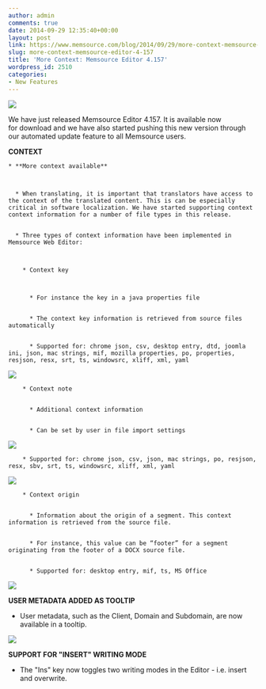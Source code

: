 ```yaml
---
author: admin
comments: true
date: 2014-09-29 12:35:40+00:00
layout: post
link: https://www.memsource.com/blog/2014/09/29/more-context-memsource-editor-4-157/
slug: more-context-memsource-editor-4-157
title: 'More Context: Memsource Editor 4.157'
wordpress_id: 2510
categories:
- New Features
---
```


![](/wp-content/uploads/2014/08/editor-logo-300x130.png)

We have just released Memsource Editor 4.157. It is available now for download and we have also started pushing this new version through our automated update feature to all Memsource users.<!-- more -->

**CONTEXT**




	
    * **More context available**


	
      * When translating, it is important that translators have access to the context of the translated content. This is can be especially critical in software localization. We have started supporting context context information for a number of file types in this release.

	
      * Three types of context information have been implemented in Memsource Web Editor:


	
        * Context key


	
          * For instance the key in a java properties file

	
          * The context key information is retrieved from source files automatically

	
          * Supported for: chrome json, csv, desktop entry, dtd, joomla ini, json, mac strings, mif, mozilla properties, po, properties, resjson, resx, srt, ts, windowsrc, xliff, xml, yaml






[![](/wp-content/uploads/2014/08/context-13-300x51.png)](/wp-content/uploads/2014/08/context-13.png)






	
        * Context note

	
          * Additional context information

	
          * Can be set by user in file import settings








[![](/wp-content/uploads/2014/08/context-2-300x151.png)](/wp-content/uploads/2014/08/context-2.png)






	
        * Supported for: chrome json, csv, json, mac strings, po, resjson, resx, sbv, srt, ts, windowsrc, xliff, xml, yaml





[![](/wp-content/uploads/2014/08/context-3-300x113.png)](/wp-content/uploads/2014/08/context-3.png)






	
        * Context origin

	
          * Information about the origin of a segment. This context information is retrieved from the source file.

	
          * For instance, this value can be “footer” for a segment originating from the footer of a DOCX source file.

	
          * Supported for: desktop entry, mif, ts, MS Office








[![](/wp-content/uploads/2014/08/context4-300x67.png)](/wp-content/uploads/2014/08/context4.png)



**USER METADATA ADDED AS TOOLTIP**



	
  * User metadata, such as the Client, Domain and Subdomain, are now available in a tooltip.




**[![](/wp-content/uploads/2014/08/tooltip-300x135.png)](/wp-content/uploads/2014/08/tooltip.png)**









**SUPPORT FOR "INSERT" WRITING MODE**



	
  * The "Ins" key now toggles two writing modes in the Editor - i.e. insert and overwrite.






